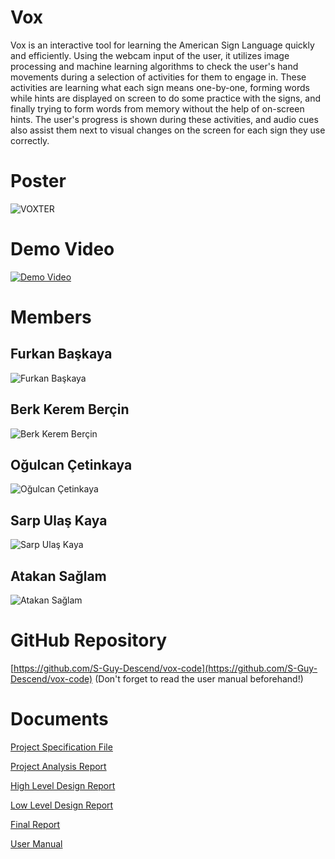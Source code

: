# Vox
Vox is an interactive tool for learning the American Sign Language quickly and efficiently. Using the webcam input of the user, it utilizes image processing and machine learning algorithms to check the user's hand movements during a selection of activities for them to engage in. These activities are learning what each sign means one-by-one, forming words while hints are displayed on screen to do some practice with the signs, and finally trying to form words from memory without the help of on-screen hints. The user's progress is shown during these activities, and audio cues also assist them next to visual changes on the screen for each sign they use correctly.

# Poster
![VOXTER](https://user-images.githubusercontent.com/69198125/168136718-9ea38254-f498-4b7f-b634-a6ff2839788b.png)


# Demo Video
[![Demo Video](https://user-images.githubusercontent.com/69198125/168140233-4a0637b6-da0b-4975-b160-5e911f2b1553.png)](https://www.youtube.com/watch?v=Nr3QhsLUNdM)


# Members

## Furkan Başkaya
![Furkan Başkaya](https://user-images.githubusercontent.com/69198125/168133712-616b716c-645c-4227-b759-0cf39e3e3662.jpg)

## Berk Kerem Berçin
![Berk Kerem Berçin](https://user-images.githubusercontent.com/69198125/168133732-2cbdb948-60e1-4c16-80fc-5ac1389318c9.jpg)

## Oğulcan Çetinkaya
![Oğulcan Çetinkaya](https://user-images.githubusercontent.com/69198125/168133740-f7ad51c2-57e3-4785-a5f2-642b0060f4cc.jpg)

## Sarp Ulaş Kaya
![Sarp Ulaş Kaya](https://user-images.githubusercontent.com/69198125/168133746-6cb1bae9-665d-439a-92db-203bcff99e9c.jpg)

## Atakan Sağlam
![Atakan Sağlam](https://user-images.githubusercontent.com/69198125/168133757-a3d81d83-021d-43d5-9910-96b7d4acb9f2.jpg)

# GitHub Repository
[https://github.com/S-Guy-Descend/vox-code](https://github.com/S-Guy-Descend/vox-code) (Don't forget to read the user manual beforehand!)

# Documents

[Project Specification File](https://github.com/S-Guy-Descend/vox/files/7322861/Vox.-.Project.Specification.pdf)

[Project Analysis Report](https://github.com/S-Guy-Descend/vox/files/7604626/Vox.-.Analysis.Report.pdf)

[High Level Design Report](https://github.com/S-Guy-Descend/vox/files/7771405/Vox.-.High.Level.Design.Report.pdf)

[Low Level Design Report](https://github.com/S-Guy-Descend/vox/files/8149507/Vox.-.Low.Level.Design.Report.pdf)

[Final Report](https://github.com/S-Guy-Descend/vox/files/8651728/Vox.-.Final.Report.pdf)

[User Manual](https://github.com/S-Guy-Descend/vox/files/8651701/vox_user_manual.pdf)
